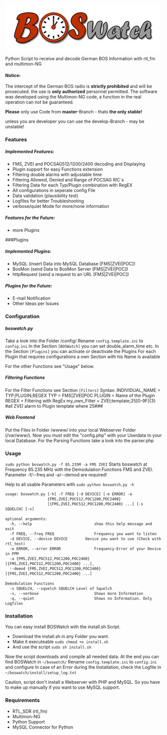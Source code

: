 ![# BOSWatch](/www/gfx/logo.png)

Python Script to receive and decode German BOS Information with rtl_fm and multimon-NG

#### Notice:
The intercept of the German BOS radio is **strictly prohibited** and will be prosecuted. the use is **only authorized** personnel permitted.
The software was developed using the Multimon-NG code, a function in the real operation can not be guaranteed.


**Please** only use Code from **master**-Branch - thats **the only stable!**

unless you are developer you can use the develop-Branch - may be unstable!

### Features
##### Implemented Features:
- FMS, ZVEI and POCSAG512/1200/2400 decoding and Displaying
- Plugin support for easy Functions extension
- Filtering double alarms with adjustable time
- Filtering Allowed, Denied and Range of POCSAG RIC´s
- Filtering Data for each Typ/Plugin combination with RegEX
- All configurations in seperate config File
- Data validation (plausibility test)
- Logfiles for better Troubleshooting
- verbose/quiet Mode for more/none information

##### Features for the Future:
- more Plugins


###Plugins
##### Implemented Plugins:
- MySQL (insert Data into MySQL Database [FMS|ZVEI|POC])
- BosMon (send Data to BosMon Server [FMS|ZVEI|POC])
- httpRequest (send a request to an URL [FMS|ZVEI|POC])

##### Plugins for the Future:
- E-mail Notification
- Other Ideas per Issues


### Configuration
##### boswatch.py
Take a look into the Folder /config/
Rename `config.template.ini` to `config.ini`
In the Section `[BOSWatch]` you can set double_alarm_time etc.
In the Section `[Plugins]` you can activate or deactivate the Plugins
For each Plugin that requires configurations a own Section with his Name is available

For the other Functions see "Usage" below.

##### Filtering Functions
For the Filter Functions see Section `[Filters]`
Syntax: INDIVIDUAL_NAME = TYP;PLUGIN;REGEX
TYP = FMS|ZVEI|POC
PLUGIN = Name of the Plugin
REGEX = Filtering with RegEx
my_own_Filter = ZVEI;template;25[0-9F]{3} #all ZVEI alarm to Plugin template where 25###

##### Web Frontend
Put the Files in Folder /wwww/ into your local Webserver Folder (/var/www/).
Now you must edit the "config.php" with your Userdata to your local Database.
For the Parsing Functions take a look into the parser.php 


### Usage
`sudo python boswatch.py -f 85.235M -a FMS ZVEI`
Starts boswatch at Frequency 85.235 MHz with the Demodulation Functions FMS and ZVEI.
Parameter -f/--freq and -a/--demod are required!

Help to all usable Parameters with `sudo python boswatch.py -h`

```
usage: boswatch.py [-h] -f FREQ [-d DEVICE] [-e ERROR] -a
                   {FMS,ZVEI,POC512,POC1200,POC2400}
                   [{FMS,ZVEI,POC512,POC1200,POC2400} ...] [-s SQUELCH] [-v]

optional arguments:
  -h, --help            				show this help message and exit
  -f FREQ, --freq FREQ  				Frequency you want to listen
  -d DEVICE, --device DEVICE		Device you want to use (Check with rtl_test)
  -e ERROR, --error ERROR				Frequency-Error of your Device in PPM
  -a {FMS,ZVEI,POC512,POC1200,POC2400} [{FMS,ZVEI,POC512,POC1200,POC2400} ...],
  --demod {FMS,ZVEI,POC512,POC1200,POC2400} [{FMS,ZVEI,POC512,POC1200,POC2400} ...]
																Demodulation Functions
  -s SQUELCH, --squelch SQUELCH	Level of Squelch
  -v, --verbose         				Shows more Information
  -q, --quiet           				Shows no Information. Only Logfiles
```


### Installation
You can easy install BOSWatch with the install.sh Script.
- Download the install.sh in any Folder you want.
- Make it executeable `sudo chmod +x install.sh`
- And use the script  `sudo sh install.sh`

Now the script downloads and compile all needed data.
At the end you can find BOSWatch in `~/boswatch/`
Rename `config.template.ini` to `config.ini` and configure
In case of an Error during the Installation, check the Logfile in `~/boswatch/install/setup_log.txt`

Caution, script don't install a Webserver with PHP and MySQL.
So you have to make up manually if you want to use MySQL support.


### Requirements
- RTL_SDR (rtl_fm)
- Multimon-NG
- Python Support
- MySQL Connector for Python
